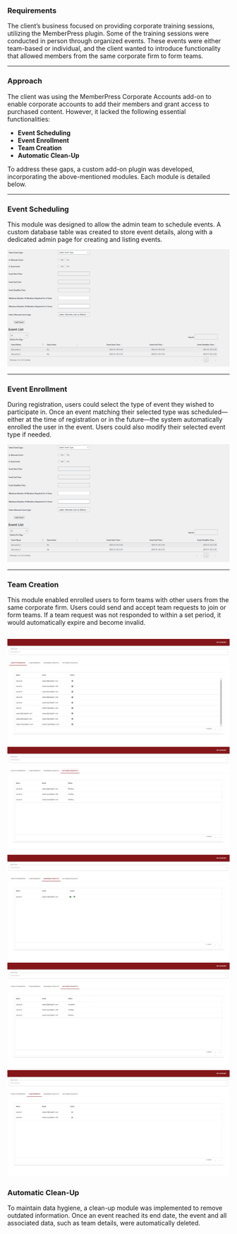 
### **Requirements**

The client’s business focused on providing corporate training sessions, utilizing the MemberPress plugin. Some of the training sessions were conducted in person through organized events. These events were either team-based or individual, and the client wanted to introduce functionality that allowed members from the same corporate firm to form teams.

---

### **Approach**

The client was using the MemberPress Corporate Accounts add-on to enable corporate accounts to add their members and grant access to purchased content. However, it lacked the following essential functionalities:  

- **Event Scheduling**  
- **Event Enrollment**  
- **Team Creation**  
- **Automatic Clean-Up**

To address these gaps, a custom add-on plugin was developed, incorporating the above-mentioned modules. Each module is detailed below.  

---

### **Event Scheduling**

This module was designed to allow the admin team to schedule events. A custom database table was created to store event details, along with a dedicated admin page for creating and listing events.  

![Event Scheduling Page](Images/001.png)

---

### **Event Enrollment**

During registration, users could select the type of event they wished to participate in. Once an event matching their selected type was scheduled—either at the time of registration or in the future—the system automatically enrolled the user in the event. Users could also modify their selected event type if needed.  

![Event Scheduling Page](Images/001.png)

---

### **Team Creation**

This module enabled enrolled users to form teams with other users from the same corporate firm. Users could send and accept team requests to join or form teams. If a team request was not responded to within a set period, it would automatically expire and become invalid.  

![Team Page where the users can select the event and see other enrolled users sharing the same corporate account and send requests to them](Images/01.png)
![See the outgoing requests from your account](Images/1.png)
![Accept the incoming request from other account](Images/2.png)
![Seeing the status of the outgoing requests from your account](Images/4.png)
![Seeing existing team members](Images/3.png)
---


### **Automatic Clean-Up**

To maintain data hygiene, a clean-up module was implemented to remove outdated information. Once an event reached its end date, the event and all associated data, such as team details, were automatically deleted.  